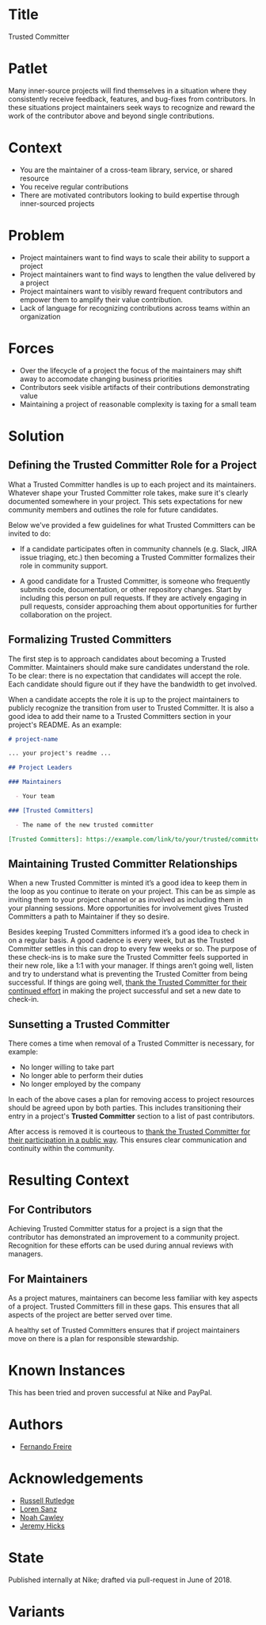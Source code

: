 # Title

Trusted Committer

# Patlet

Many inner-source projects will find themselves in a situation where
they consistently receive feedback, features, and bug-fixes from contributors.
In these situations project maintainers seek ways to recognize and reward the
work of the contributor above and beyond single contributions.

# Context

  - You are the maintainer of a cross-team library, service, or shared resource
  - You receive regular contributions
  - There are motivated contributors looking to build expertise through
  inner-sourced projects

# Problem

  - Project maintainers want to find ways to scale their ability to support a
  project
  - Project maintainers want to find ways to lengthen the value delivered by a
  project
  - Project maintainers want to visibly reward frequent contributors and
  empower them to amplify their value contribution.
  - Lack of language for recognizing contributions across teams within an
  organization

# Forces

  - Over the lifecycle of a project the focus of the maintainers may shift away
  to accomodate changing business priorities
  - Contributors seek visible artifacts of their contributions demonstrating
  value
  - Maintaining a project of reasonable complexity is taxing for a small team

# Solution

## Defining the Trusted Committer Role for a Project

What a Trusted Committer handles is up to each project and its maintainers.
Whatever shape your Trusted Committer role takes, make sure it's clearly
documented somewhere in your project. This sets expectations for new community
members and outlines the role for future candidates.

Below we've provided a few guidelines for what Trusted Committers can be
invited to do:

* If a candidate participates often in community channels (e.g. Slack, JIRA
issue triaging, etc.) then becoming a Trusted Committer formalizes their role
in community support.

* A good candidate for a Trusted Committer, is someone who frequently submits
code, documentation, or other repository changes.  Start by including this
person on pull requests. If they are actively engaging in pull requests,
consider approaching them about opportunities for further collaboration on the
project.

## Formalizing Trusted Committers

The first step is to approach candidates about becoming a Trusted Committer.
Maintainers should make sure candidates understand the role. To be clear:
there is no expectation that candidates will accept the role. Each candidate
should figure out if they have the bandwidth to get involved.

When a candidate accepts the role it is up to the project maintainers to
publicly recognize the transition from user to Trusted Committer. It is also a
good idea to add their name to a Trusted Committers section in your project's
README.  As an example:

```markdown
# project-name

... your project's readme ...

## Project Leaders

### Maintainers

  - Your team

### [Trusted Committers]

  - The name of the new trusted committer

[Trusted Committers]: https://example.com/link/to/your/trusted/committer/documentation.md
```

## Maintaining Trusted Committer Relationships

When a new Trusted Committer is minted it’s a good idea to keep them in the
loop as you continue to iterate on your project. This can be as simple as
inviting them to your project channel or as involved as including them in your
planning sessions. More opportunities for involvement gives Trusted Committers
a path to Maintainer if they so desire.

Besides keeping Trusted Committers informed it’s a good idea to check in on a
regular basis. A good cadence is every week, but as the Trusted Committer
settles in this can drop to every few weeks or so. The purpose of these
check-ins is to make sure the Trusted Committer feels supported in their new
role, like a 1:1 with your manager. If things aren’t going well, listen and
try to understand what is preventing the Trusted Comitter from being successful.
If things are going well, [thank the Trusted Committer for their continued
effort][praise] in making the project successful and set a new date to check-in.

## Sunsetting a Trusted Committer

There comes a time when removal of a Trusted Committer is necessary, for
example:

* No longer willing to take part
* No longer able to perform their duties
* No longer employed by the company

In each of the above cases a plan for removing access to project resources
should be agreed upon by both parties. This includes transitioning their entry in
a project's **Trusted Committer** section to a list of past contributors.

After access is removed it is courteous to [thank the Trusted Committer for
their participation in a public way][praise]. This ensures clear communication
and continuity within the community.

# Resulting Context

## For Contributors

Achieving Trusted Committer status for a project is a sign that the contributor
has demonstrated an improvement to a community project. Recognition for these
efforts can be used during annual reviews with managers.

## For Maintainers

As a project matures, maintainers can become less familiar with key aspects
of a project.  Trusted Committers fill in these gaps.  This ensures that all
aspects of the project are better served over time.

A healthy set of Trusted Committers ensures that if project maintainers move on
there is a plan for responsible stewardship.

# Known Instances

This has been tried and proven successful at Nike and PayPal.

# Authors

- [Fernando Freire]

# Acknowledgements

- [Russell Rutledge]
- [Loren Sanz]
- [Noah Cawley]
- [Jeremy Hicks]

# State

Published internally at Nike; drafted via pull-request in June of 2018.

# Variants

[Russell Rutledge]: https://github.com/rrrutledge
[Loren Sanz]: https://github.com/mrsanz
[Jeremy Hicks]: https://github.com/greatestusername
[Noah Cawley]: https://github.com/utanapishtim
[praise]: https://github.com/InnerSourceCommons/InnerSourcePatterns/blob/master/praise-participants.md
[Fernando Freire]: https://github.com/dogonthehorizon
